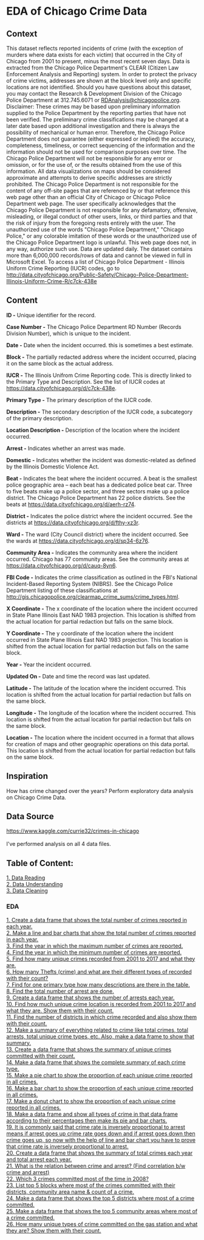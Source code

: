 # EDA of Chicago Crime Data

## Context
This dataset reflects reported incidents of crime (with the exception of murders where data exists for each victim) that occurred in the City of Chicago from 2001 to present, minus the most recent seven days. Data is extracted from the Chicago Police Department's CLEAR (Citizen Law Enforcement Analysis and Reporting) system. In order to protect the privacy of crime victims, addresses are shown at the block level only and specific locations are not identified. Should you have questions about this dataset, you may contact the Research & Development Division of the Chicago Police Department at 312.745.6071 or RDAnalysis@chicagopolice.org. Disclaimer: These crimes may be based upon preliminary information supplied to the Police Department by the reporting parties that have not been verified. The preliminary crime classifications may be changed at a later date based upon additional investigation and there is always the possibility of mechanical or human error. Therefore, the Chicago Police Department does not guarantee (either expressed or implied) the accuracy, completeness, timeliness, or correct sequencing of the information and the information should not be used for comparison purposes over time. The Chicago Police Department will not be responsible for any error or omission, or for the use of, or the results obtained from the use of this information. All data visualizations on maps should be considered approximate and attempts to derive specific addresses are strictly prohibited. The Chicago Police Department is not responsible for the content of any off-site pages that are referenced by or that reference this web page other than an official City of Chicago or Chicago Police Department web page. The user specifically acknowledges that the Chicago Police Department is not responsible for any defamatory, offensive, misleading, or illegal conduct of other users, links, or third parties and that the risk of injury from the foregoing rests entirely with the user. The unauthorized use of the words "Chicago Police Department," "Chicago Police," or any colorable imitation of these words or the unauthorized use of the Chicago Police Department logo is unlawful. This web page does not, in any way, authorize such use. Data are updated daily. The dataset contains more than 6,000,000 records/rows of data and cannot be viewed in full in Microsoft Excel. To access a list of Chicago Police Department - Illinois Uniform Crime Reporting (IUCR) codes, go to http://data.cityofchicago.org/Public-Safety/Chicago-Police-Department-Illinois-Uniform-Crime-R/c7ck-438e

## Content
<b>ID -</b> Unique identifier for the record.

<b>Case Number -</b> The Chicago Police Department RD Number (Records Division Number), which is unique to the incident.

<b>Date -</b> Date when the incident occurred. this is sometimes a best estimate.

<b>Block -</b> The partially redacted address where the incident occurred, placing it on the same block as the actual address.

<b>IUCR -</b> The Illinois Unifrom Crime Reporting code. This is directly linked to the Primary Type and Description. See the list of IUCR codes at https://data.cityofchicago.org/d/c7ck-438e.

<b>Primary Type -</b> The primary description of the IUCR code.

<b>Description -</b> The secondary description of the IUCR code, a subcategory of the primary description.

<b>Location Description -</b> Description of the location where the incident occurred.

<b>Arrest -</b> Indicates whether an arrest was made.

<b>Domestic -</b> Indicates whether the incident was domestic-related as defined by the Illinois Domestic Violence Act.

<b>Beat -</b> Indicates the beat where the incident occurred. A beat is the smallest police geographic area – each beat has a dedicated police beat car. Three to five beats make up a police sector, and three sectors make up a police district. The Chicago Police Department has 22 police districts. See the beats at https://data.cityofchicago.org/d/aerh-rz74.

<b>District -</b> Indicates the police district where the incident occurred. See the districts at https://data.cityofchicago.org/d/fthy-xz3r.

<b>Ward -</b> The ward (City Council district) where the incident occurred. See the wards at https://data.cityofchicago.org/d/sp34-6z76.

<b>Community Area -</b> Indicates the community area where the incident occurred. Chicago has 77 community areas. See the community areas at https://data.cityofchicago.org/d/cauq-8yn6.

<b>FBI Code -</b> Indicates the crime classification as outlined in the FBI's National Incident-Based Reporting System (NIBRS). See the Chicago Police Department listing of these classifications at http://gis.chicagopolice.org/clearmap_crime_sums/crime_types.html.

<b>X Coordinate -</b> The x coordinate of the location where the incident occurred in State Plane Illinois East NAD 1983 projection. This location is shifted from the actual location for partial redaction but falls on the same block.

<b>Y Coordinate -</b> The y coordinate of the location where the incident occurred in State Plane Illinois East NAD 1983 projection. This location is shifted from the actual location for partial redaction but falls on the same block.

<b>Year -</b> Year the incident occurred.

<b>Updated On -</b> Date and time the record was last updated.

<b>Latitude -</b> The latitude of the location where the incident occurred. This location is shifted from the actual location for partial redaction but falls on the same block.

<b>Longitude -</b> The longitude of the location where the incident occurred. This location is shifted from the actual location for partial redaction but falls on the same block.

<b>Location -</b> The location where the incident occurred in a format that allows for creation of maps and other geographic operations on this data portal. This location is shifted from the actual location for partial redaction but falls on the same block.

## Inspiration
How has crime changed over the years? Perform exploratory data analysis on Chicago Crime Data.

## Data Source
https://www.kaggle.com/currie32/crimes-in-chicago<br><br>
I've performed analysis on all 4 data files.

<a id='goback'></a>
## Table of Content:
[1. Data Reading](#hh1)<br>
[2. Data Understanding](#hh2)<br>
[3. Data Cleaning](#hh3)<br>

### EDA

[1. Create a data frame that shows the total number of crimes reported in each year. ](#h1)<br>
[2. Make a line and bar charts that show the total number of crimes reported in each year.](#h2)<br>
[3. Find the year in which the maximum number of crimes are reported.](#h3)<br>
[4. Find the year in which the minimum number of crimes are reported.](#h4)<br>
[5. Find how many unique crimes recorded from 2001 to 2017 and what they are.](#h5)<br>
[6. How many Thefts (crime) and what are their different types of recorded with their count?](#h6)<br>
[7. Find for one primary type how many descriptions are there in the table.](#h7)<br>
[8. Find the total number of arrest are done.](#h8)<br>
[9. Create a data frame that shows the number of arrests each year.](#h9)<br>
[10. Find how much unique crime location is recorded from 2001 to 2017 and what they are. Show them with their count.](#h10)<br>
[11. Find the number of districts in which crime recorded and also show them with their count.](#h11)<br>
[12. Make a summary of everything related to crime like total crimes, total arrests, total unique crime types, etc. Also, make a data frame to show that summary.](#h12)<br>
[13. Create a data frame that shows the summary of unique crimes committed with their count.](#h13)<br>
[14. Make a data frame that shows the complete summary of each crime type.](#h14)<br>
[15. Make a pie chart to show the proportion of each unique crime reported in all crimes.](#h15)<br>
[16. Make a bar chart to show the proportion of each unique crime reported in all crimes.](#h16)<br>
[17. Make a donut chart to show the proportion of each unique crime reported in all crimes.](#h17)<br>
[18. Make a data frame and show all types of crime in that data frame according to their percentages then make its pie and bar charts.](#h18)<br>
[19. It is commonly said that crime rate is inversely proportional to arrest means if arrest goes up crime rate goes down and if arrest goes down then crime goes up, so now with the help of line and bar chart you have to prove that crime rate is inversely proportional to arrest.](#h19)<br>
[20. Create a data frame that shows the summary of total crimes each year and total arrest each year.](#h20)<br>
[21. What is the relation between crime and arrest? (Find correlation b/w crime and arrest)](#h21)<br>
[22. Which 3 crimes committed most of the time in 2008?](#h22)<br>
[23. List top 5 blocks where most of the crimes committed with their districts, community area name & count of a crime.](#h23)<br>
[24. Make a data frame that shows the top 5 districts where most of a crime committed.](#h24)<br>
[25. Make a data frame that shows the top 5 community areas where most of a crime committed.](#h25)<br>
[26. How many unique types of crime committed on the gas station and what they are? Show them with their count.](#h26)<br>
 
